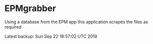# EPMgrabber
Using a database from the EPM app this application scrapes the files as required


Latest backup: Sun Sep 22 18:57:02 UTC 2019
